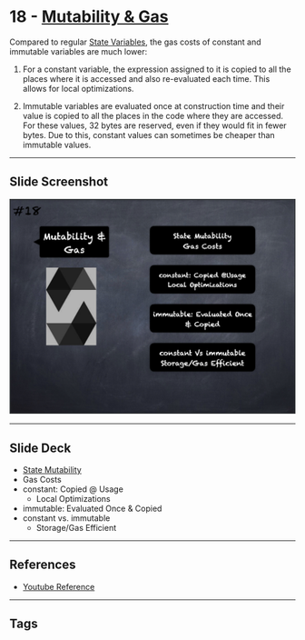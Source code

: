 # 18 - [Mutability & Gas](Mutability%20&%20Gas.md)
Compared to regular [State Variables](State%20Variables.md), the gas costs of constant and immutable variables are much lower:

1. For a constant variable, the expression assigned to it is copied to all the places where it is accessed and also re-evaluated each time. This allows for local optimizations.
    
2. Immutable variables are evaluated once at construction time and their value is copied to all the places in the code where they are accessed. For these values, 32 bytes are reserved, even if they would fit in fewer bytes. Due to this, constant values can sometimes be cheaper than immutable values.
___
## Slide Screenshot
![018.png](../images/solidity101/018.png)
___
## Slide Deck
- [State Mutability](State%20Mutability.md)
- Gas Costs
- constant: Copied @ Usage
	- Local Optimizations
- immutable: Evaluated Once & Copied
- constant vs. immutable
	- Storage/Gas Efficient
___
## References
- [Youtube Reference](https://youtu.be/5eLqFac5Tkg?t=1793)

___
## Tags
